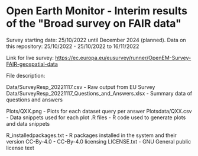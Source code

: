 # Open Earth Monitor - Interim results of the "Broad survey on FAIR data" 

Survey starting date: 25/10/2022 until December 2024 (planned).
Data on this repository: 25/10/2022 - 25/10/2022 to 16/11/2022

Link for live survey: https://ec.europa.eu/eusurvey/runner/OpenEM-Survey-FAIR-geospatial-data 

File description:

Data/SurveyResp_20221117.csv                          - Raw output from EU Survey
Data/SurveyResp_20221117_Questions_and_Answers.xlsx   - Summary data of questions and answers

Plots/QXX.png                                         - Plots for each dataset query per answer
Plotsdata/QXX.csv                                     - Data snippets used for each plot
.R files                                              - R code used to generate plots and data snippets

R_installedpackages.txt                               - R packages installed in the system and their version
CC-By-4.0                                             - CC-By-4.0 licensing
LICENSE.txt                                           - GNU General public license text

